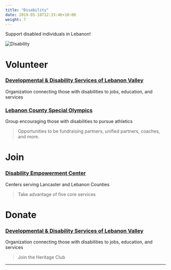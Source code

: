 ```yaml
---
title: "Disability"
date: 2019-05-18T12:33:46+10:00
weight: 7
---
```


Support disabled individuals in Lebanon!

![Disability](/images/illustrations/IMG_9635.jpg)

# Volunteer

### <a href="https://www.ddslebanon.org/support/" target="_blank">Developmental & Disability Services of Lebanon Valley</a>
Organization connecting those with disabilities to jobs, education, and services

### <a href="https://lebcoso.org/about-us#4fb9a6fb-beb6-40da-9c02-9109c42f8943" target="_blank">Lebanon County Special Olympics</a>
Group encouraging those with disabilities to pursue athletics
> Opportunities to be fundraising partners, unified partners, coaches, and more.

# Join

### <a href="https://www.decpa.org/what-we-do" target="_blank">Disability Empowerment Center</a>
Centers serving Lancaster and Lebanon Counties
> Take advantage of five core services

# Donate

### <a href="https://www.ddslebanon.org/support/heritage-club/" target="_blank">Developmental & Disability Services of Lebanon Valley</a>
Organization connecting those with disabilities to jobs, education, and services
> Join the Heritage Club

----

